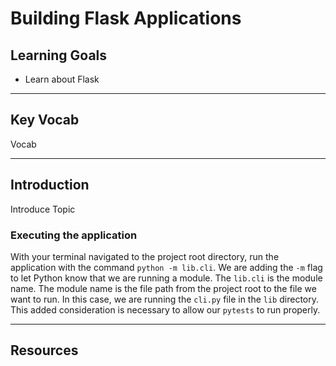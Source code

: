 # Building Flask Applications

## Learning Goals

- Learn about Flask

---

## Key Vocab

Vocab

---

## Introduction

Introduce Topic

### Executing the application

With your terminal navigated to the project root directory, run the application with the command `python -m lib.cli`.  We are adding the `-m` flag to let Python know that we are running a module.  The `lib.cli` is the module name.  The module name is the file path from the project root to the file we want to run.  In this case, we are running the `cli.py` file in the `lib` directory. This added consideration is necessary to allow our `pytests` to run properly.

---

## Resources
